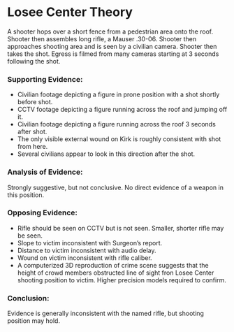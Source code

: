# Losee Center Theory
A shooter hops over a short fence from a pedestrian area onto the roof. Shooter then assembles long rifle, a Mauser .30-06. Shooter then approaches shooting area and is seen by a civilian camera. Shooter then takes the shot. Egress is filmed from many cameras starting at 3 seconds following the shot.

### Supporting Evidence: 
- Civilian footage depicting a figure in prone position with a shot shortly before shot.
- CCTV footage depicting a figure running across the roof and jumping off it.
- Civilian footage depicting a figure running across the roof 3 seconds after shot.
- The only visible external wound on Kirk is roughly consistent with shot from here.
- Several civilians appear to look in this direction after the shot.

### Analysis of Evidence: 
Strongly suggestive, but not conclusive. No direct evidence of a weapon in this position. 

### Opposing Evidence: 
- Rifle should be seen on CCTV but is not seen. Smaller, shorter rifle may be seen.
- Slope to victim inconsistent with Surgeon’s report.
- Distance to victim inconsistent with audio delay.
- Wound on victim inconsistent with rifle caliber.
- A computerized 3D reproduction of crime scene suggests that the height of crowd members obstructed line of sight fron Losee Center shooting position to victim. Higher precision models required to confirm.

### Conclusion:
Evidence is generally inconsistent with the named rifle, but shooting position may hold.

